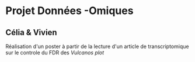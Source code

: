 # Projet Données -Omiques

## Célia & Vivien

Réalisation d'un poster à partir de la lecture d'un article de transcriptomique sur le controle du FDR des *Vulcanos plot*
